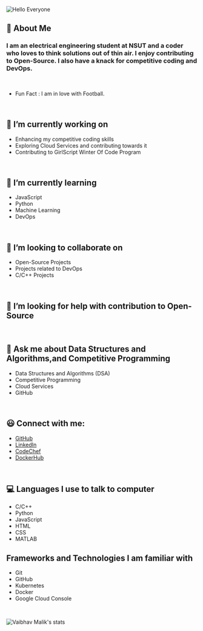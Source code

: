 ![Hello Everyone](https://raw.githubusercontent.com/VaibhavMalik4187/ImagesForMarkdown/main/Hey%2C%20I'm%20Vaibhav%20Malik.gif?token=AIKAMLGIG42PLBY2RI72Y43BL5QIE)

## 👦 About Me

### I am an electrical engineering student at NSUT and a coder who loves to think solutions out of thin air. I enjoy contributing to Open-Source. I also have a knack for competitive coding and DevOps.

<br />

- Fun Fact : I am in love with Football.

<br />

## 🔭 I’m currently working on

- Enhancing my competitive coding skills
- Exploring Cloud Services and contributing towards it
- Contributing to GirlScript Winter Of Code Program

<br />

## 🌱 I’m currently learning

- JavaScript
- Python
- Machine Learning
- DevOps

<br />

## 👯 I’m looking to collaborate on

- Open-Source Projects
- Projects related to DevOps
- C/C++ Projects

<br />

## 🤔 I’m looking for help with contribution to Open-Source

<br />

## 💬 Ask me about Data Structures and Algorithms,and Competitive Programming

- Data Structures and Algorithms (DSA)
- Competitive Programming
- Cloud Services
- GitHub

<br />

## 😃 Connect with me:

- [GitHub](https://github.com/VaibhavMalik4187)
- [LinkedIn](https://www.linkedin.com/in/)
- [CodeChef](https://www.codechef.com/users/malik_4546)
- [DockerHub](https://hub.docker.com/u/vaibhavmalik4187) 

<br />

## 💻 Languages I use to talk to computer

- C/C++
- Python
- JavaScript
- HTML
- CSS
- MATLAB

## Frameworks and Technologies I am familiar with

- Git
- GitHub
- Kubernetes
- Docker
- Google Cloud Console

<br />

![Vaibhav Malik's stats](https://github-readme-stats.vercel.app/api?username=VaibhavMalik4187&show_icons=true&theme=radical)

<br />
